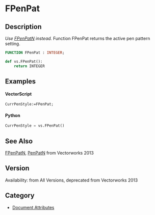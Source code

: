 # FPenPat

## Description
_Use [ FPenPatN](FPenPatN.md)  instead._
Function FPenPat returns the active pen pattern setting.

```pascal
FUNCTION FPenPat : INTEGER;
```

```python
def vs.FPenPat():
    return INTEGER
```

## Examples
#### VectorScript ####
```pascal
CurrPenStyle:=FPenPat;
```
#### Python ####
```python
CurrPenStyle = vs.FPenPat()
```

## See Also
[FPenPatN](FPenPatN.md), [PenPatN](PenPatN.md)  from Vectorworks 2013

## Version
Availability: from All Versions, deprecated from Vectorworks 2013

## Category
* [Document Attributes](../Categories/Document%20Attributes.md)

